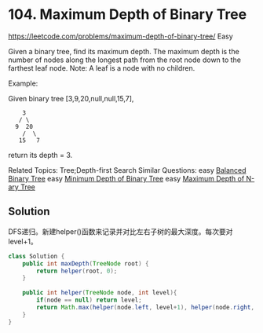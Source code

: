 # 104. Maximum Depth of Binary Tree
<https://leetcode.com/problems/maximum-depth-of-binary-tree/>
Easy

Given a binary tree, find its maximum depth.
The maximum depth is the number of nodes along the longest path from the root node down to the farthest leaf node.
Note: A leaf is a node with no children.

Example:

Given binary tree [3,9,20,null,null,15,7],
```
    3
   / \
  9  20
    /  \
   15   7
```
return its depth = 3.

Related Topics: Tree;Depth-first Search
Similar Questions: 
    easy [Balanced Binary Tree](https://leetcode.com/problems/balanced-binary-tree/)
    easy [Minimum Depth of Binary Tree](https://leetcode.com/problems/minimum-depth-of-binary-tree/)
    easy [Maximum Depth of N-ary Tree](https://leetcode.com/problems/maximum-depth-of-n-ary-tree/)

## Solution
DFS递归。新建helper()函数来记录并对比左右子树的最大深度。每次要对level+1。
```java
class Solution {
    public int maxDepth(TreeNode root) {
        return helper(root, 0);
    }
    
    public int helper(TreeNode node, int level){
        if(node == null) return level;
        return Math.max(helper(node.left, level+1), helper(node.right, level+1));
    }
}
```